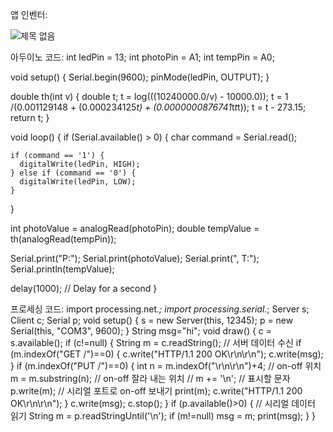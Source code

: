 앱 인벤터: 

![제목 없음](https://github.com/sinjuha/engineering/assets/127822620/894e5b11-24b9-45d6-8789-4886960cc22c)

아두이노 코드: 
int ledPin = 13;
int photoPin = A1;
int tempPin = A0;

void setup() {
  Serial.begin(9600);
  pinMode(ledPin, OUTPUT);
}

double th(int v) {
  double t;
  t = log(((10240000.0/v) - 10000.0));
  t = 1 /(0.001129148 + (0.000234125*t) + (0.0000000876741*t*t*t));
  t = t - 273.15;
  return t;
}

void loop() {
  if (Serial.available() > 0) {
    char command = Serial.read();
    
    if (command == '1') {
      digitalWrite(ledPin, HIGH);
    } else if (command == '0') {
      digitalWrite(ledPin, LOW);
    }
  }
  
  int photoValue = analogRead(photoPin);
  double tempValue = th(analogRead(tempPin));
  
  Serial.print("P:");
  Serial.print(photoValue);
  Serial.print(", T:");
  Serial.println(tempValue);
  
  delay(1000);  // Delay for a second
}

프로세싱 코드:
import processing.net.*;
import processing.serial.*;
Server s;
Client c;
Serial p;
void setup() {
  s = new Server(this, 12345);
  p = new Serial(this, "COM3", 9600);
}
String msg="hi";
void draw() {
  c = s.available();
  if (c!=null) {
    String m = c.readString(); // 서버 데이터 수신
    if (m.indexOf("GET /")==0) {
      c.write("HTTP/1.1 200 OK\r\n\r\n");
      c.write(msg);
    }
    if (m.indexOf("PUT /")==0) {
      int n = m.indexOf("\r\n\r\n")+4; // on-off 위치
      m = m.substring(n); // on-off 잘라 내는 위치   //
      m += '\n';           // 표시할 문자
      p.write(m); // 시리얼 포트로 on-off 보내기 
      print(m);
      c.write("HTTP/1.1 200 OK\r\n\r\n");
    }
    c.write(msg);
    c.stop();
  }
  if (p.available()>0) { // 시리얼 데이터 읽기
    String m = p.readStringUntil('\n');
    if (m!=null)  msg = m;
    print(msg);
  }
}
